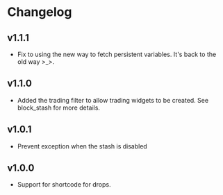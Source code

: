 Changelog
=========

v1.1.1
------
- Fix to using the new way to fetch persistent variables. It's back to the old way >_>.

v1.1.0
------
- Added the trading filter to allow trading widgets to be created. See block_stash for more details.

v1.0.1
------

- Prevent exception when the stash is disabled

v1.0.0
------

- Support for shortcode for drops.
